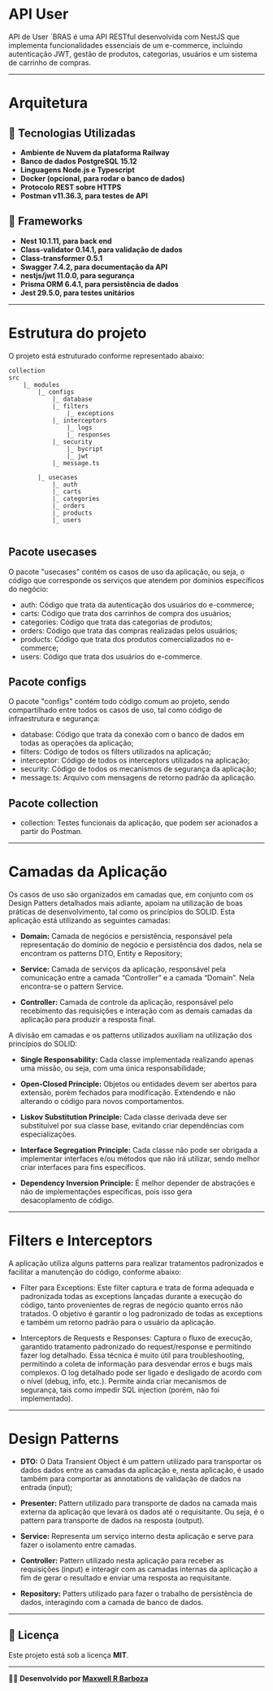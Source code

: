 # **API User**

API de User `BRAS é uma API RESTful desenvolvida com NestJS que implementa funcionalidades essenciais de um e-commerce, incluindo autenticação JWT, gestão de produtos, categorias, usuários e um sistema de carrinho de compras.

---

# **Arquitetura**

## 🚀 Tecnologias Utilizadas

- **Ambiente de Nuvem da plataforma Railway**
- **Banco de dados PostgreSQL 15.12**
- **Linguagens Node.js e Typescript**
- **Docker (opcional, para rodar o banco de dados)**
- **Protocolo REST sobre HTTPS**
- **Postman v11.36.3, para testes de API**

## 🚀 Frameworks

- **Nest 10.1.11, para back end**
- **Class-validator 0.14.1, para validação de dados**
- **Class-transformer 0.5.1**
- **Swagger 7.4.2, para documentação da API**
- **nestjs/jwt 11.0.0, para segurança**
- **Prisma ORM 6.4.1, para persistência de dados**
- **Jest 29.5.0, para testes unitários**

---

# **Estrutura do projeto**

O projeto está estruturado conforme representado abaixo:

```
collection
src
    |_ modules
        |_ configs
            |_ database
            |_ filters
                |_ exceptions
            |_ interceptors
                |_ logs
                |_ responses
            |_ security
                |_ bycript
                |_ jwt
            |_ message.ts

        |_ usecases
            |_ auth
            |_ carts
            |_ categories
            |_ orders
            |_ products
            |_ users


```

## Pacote usecases

O pacote "usecases" contém os casos de uso da aplicação, ou seja, o código que corresponde os serviços que atendem por domínios específicos do negócio:

- auth: Código que trata da autenticação dos usuários do e-commerce;
- carts: Código que trata dos carrinhos de compra dos usuários;
- categories: Código que trata das categorias de produtos;
- orders: Código que trata das compras realizadas pelos usuários;
- products: Código que trata dos produtos comercializados no e-commerce;
- users: Código que trata dos usuários do e-commerce.

## Pacote configs

O pacote "configs" contém todo código comum ao projeto, sendo compartilhado entre todos os casos de uso, tal como código de infraestrutura e segurança:

- database: Código que trata da conexão com o banco de dados em todas as operações da aplicação;
- filters: Código de todos os filters utilizados na aplicação;
- interceptor: Código de todos os interceptors utilizados na aplicação;
- security: Código de todos os mecanismos de segurança da aplicação;
- message.ts: Arquivo com mensagens de retorno padrão da aplicação.

## Pacote collection

- collection: Testes funcionais da aplicação, que podem ser acionados a partir do Postman.


---


# **Camadas da Aplicação**

Os casos de uso são organizados em camadas que, em conjunto com os Design Patters detalhados mais adiante, apoiam na utilização de boas práticas de desenvolvimento, tal como os princípios do SOLID. Esta aplicação está utilizando as seguintes camadas:

- **Domain:** Camada de negócios e persistência, responsável pela representação do domínio de negócio e persistência dos dados, nela se encontram os patterns DTO, Entity e Repository;

- **Service:** Camada de serviços da aplicação, responsável pela comunicação entre a camada “Controller” e a camada “Domain”. Nela encontra-se o pattern Service.

- **Controller:** Camada de controle da aplicação, responsável pelo recebimento das requisições e interação com as demais camadas da aplicação para produzir a resposta final.

A divisão em camadas e os patterns utilizados auxiliam na utilização dos princípios do SOLID:

- **Single Responsability:** Cada classe implementada realizando apenas uma missão, ou seja, com uma única responsabilidade;

- **Open-Closed Principle:** Objetos ou entidades devem ser abertos para extensão, porém fechados para modificação. Extendendo e não alterando o código para novos comportamentos.

- **Liskov Substitution Principle:** Cada classe derivada deve ser substituível por sua classe base, evitando criar dependências com especializações.

- **Interface Segregation Principle:** Cada classe não pode ser obrigada a implementar interfaces e/ou métodos que não irá utilizar, sendo melhor criar interfaces para fins específicos.

- **Dependency Inversion Principle:** É melhor depender de abstrações e não de implementações específicas, pois isso gera desacoplamento de código.

---

# **Filters e Interceptors**

A aplicação utiliza alguns patterns para realizar tratamentos padronizados e facilitar a manutenção do código, conforme abaixo:

- Filter para Exceptions: Este filter captura e trata de forma adequada e padronizada todas as exceptions lançadas durante a execução do código, tanto provenientes de regras de negócio quanto erros não tratados. O objetivo é garantir o log padronizado de todas as exceptions e também um retorno padrão para o usuário da aplicação.

- Interceptors de Requests e Responses: Captura o fluxo de execução, garantido tratamento padronizado do request/response e permitindo fazer log detalhado. Essa técnica é muito útil para troubleshooting, permitindo a coleta de informação para desvendar erros e bugs mais complexos. O log detalhado pode ser ligado e desligado de acordo com o nível (debug, info, etc.). Permite ainda criar mecanismos de segurança, tais como impedir SQL injection (porém, não foi implementado).

---

# **Design Patterns**

- **DTO:** O Data Transient Object é um pattern utilizado para transportar os dados dados entre as camadas da aplicação e, nesta aplicação, é usado também para comportar as annotations de validação de dados na entrada (input);
- **Presenter:** Pattern utilizado para transporte de dados na camada mais externa da aplicação que levará os dados até o requisitante. Ou seja, é o pattern para transporte de dados na resposta (output).

- **Service:** Representa um serviço interno desta aplicação e serve para fazer o isolamento entre camadas.

- **Controller:** Pattern utilizado nesta aplicação para receber as requisições (input) e interagir com as camadas internas da aplicação a fim de gerar o resultado e enviar uma resposta ao requisitante.

- **Repository:** Patters utilizado para fazer o trabalho de persistência de dados, interagindo com a camada de banco de dados.

---

## 📝 **Licença**

Este projeto está sob a licença **MIT**.

---

👨‍💻 **Desenvolvido por [Maxwell R Barboza](https://github.com/maxwelllbarboza)**
